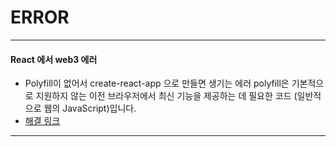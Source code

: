 # ERROR

---

#### React 에서 web3 에러

- Polyfill이 없어서 create-react-app 으로 만들면 생기는 에러
  polyfill은 기본적으로 지원하지 않는 이전 브라우저에서 최신 기능을 제공하는 데 필요한 코드 (일반적으로 웹의 JavaScript)입니다.
- [해결 링크](https://github.com/ChainSafe/web3.js#web3-and-create-react-app)

---

